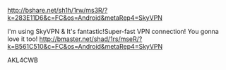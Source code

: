 http://bshare.net/sh1h/1rw/ms3R/?k=283E11D6&c=FC&os=Android&metaRep4=SkyVPN

I'm using SkyVPN & It's fantastic!Super-fast VPN connection! You gonna love it too! http://bmaster.net/shad/1rs/mseR/?k=B561C510&c=FC&os=Android&metaRep4=SkyVPN






AKL4CWB
